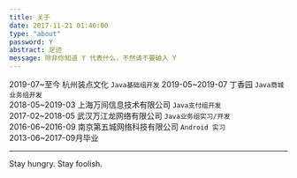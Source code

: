 ```yaml
---
title: 关于
date: 2017-11-21 01:46:00
type: "about"
password: Y
abstract: 足迹
message: 除非你知道 Y 代表什么，不然请不要输入 Y
---
```

   
2019-07~至今 杭州装点文化 `Java基础组开发` 
2019-05~2019-07 丁香园 `Java商城业务组开发`  
2018-05~2019-03 上海万间信息技术有限公司 `Java支付组开发`  
2017-02~2018-05 武汉万江龙网络有限公司 `Java业务组实习/开发`  
2016-06~2016-09 南京第五城网络科技有限公司 `Android 实习`  
2013-06~2017-09月毕业  

---

Stay hungry. Stay foolish.  
